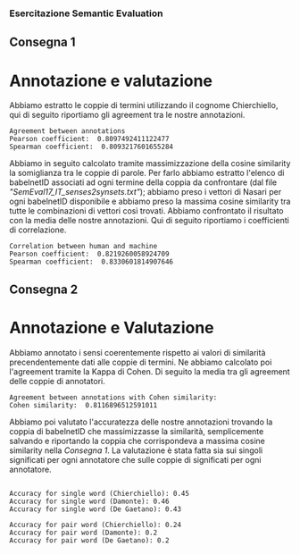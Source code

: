 ### Esercitazione Semantic Evaluation

## Consegna 1

# Annotazione e valutazione

Abbiamo estratto le coppie di termini utilizzando il cognome Chierchiello, qui di seguito riportiamo gli agreement tra le nostre annotazioni.

```
Agreement between annotations
Pearson coefficient:  0.8097492411122477
Spearman coefficient:  0.8093217601655284

```
Abbiamo in seguito calcolato tramite massimizzazione della cosine similarity la somiglianza tra le coppie di parole. Per farlo abbiamo estratto l'elenco di babelnetID associati ad ogni termine della coppia da confrontare (dal file *"SemEval17_IT_senses2synsets.txt"*); abbiamo preso i vettori di Nasari per ogni babelnetID disponibile e abbiamo preso la massima cosine similarity tra tutte le combinazioni di vettori così trovati.
Abbiamo confrontato il risultato con la media delle nostre annotazioni. Qui di seguito riportiamo i coefficienti di correlazione.

```
Correlation between human and machine
Pearson coefficient:  0.8219260058924709
Spearman coefficient:  0.8330601814907646

```

## Consegna 2

# Annotazione e Valutazione

Abbiamo annotato i sensi coerentemente rispetto ai valori di similarità precendentemente dati alle coppie di termini. Ne abbiamo calcolato poi l'agreement tramite la Kappa di Cohen. Di seguito la media tra gli agreement delle coppie di annotatori.

```
Agreement between annotations with Cohen similarity:
Cohen similarity:  0.8116896512591011

```

Abbiamo poi valutato l'accuratezza delle nostre annotazioni trovando la coppia di babelnetID che massimizzasse la similarità, semplicemente salvando e riportando la coppia che corrispondeva a massima cosine similarity nella *Consegna 1*.
La valutazione è stata fatta sia sui singoli significati per ogni annotatore che sulle coppie di significati per ogni annotatore.

```

Accuracy for single word (Chierchiello): 0.45
Accuracy for single word (Damonte): 0.46
Accuracy for single word (De Gaetano): 0.43

Accuracy for pair word (Chierchiello): 0.24
Accuracy for pair word (Damonte): 0.2
Accuracy for pair word (De Gaetano): 0.2

```
